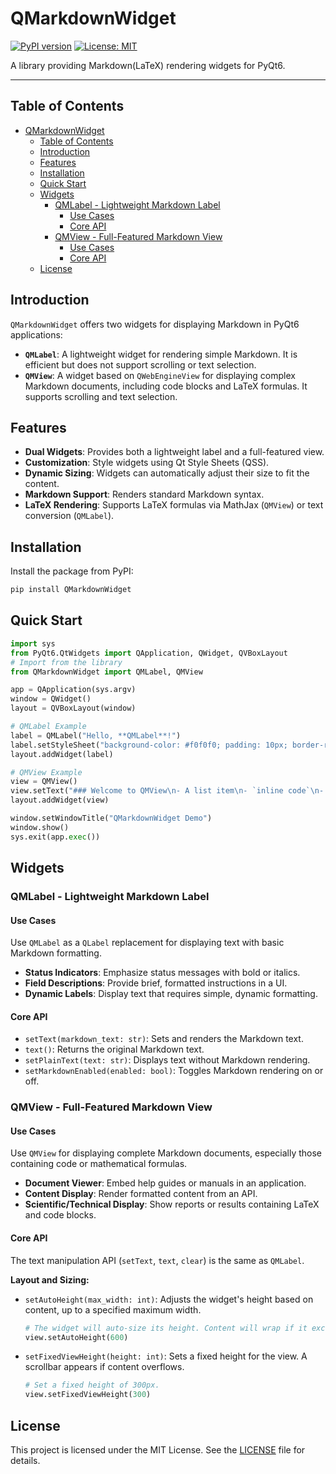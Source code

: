 # QMarkdownWidget

[![PyPI version](https://badge.fury.io/py/QMarkdownWidget.svg?p=1)](https://badge.fury.io/py/QMarkdownWidget)
[![License: MIT](https://img.shields.io/badge/License-MIT-yellow.svg)](https://opensource.org/licenses/MIT)

A library providing Markdown(LaTeX) rendering widgets for PyQt6.

---

## Table of Contents

- [QMarkdownWidget](#qmarkdownwidget)
  - [Table of Contents](#table-of-contents)
  - [Introduction](#introduction)
  - [Features](#features)
  - [Installation](#installation)
  - [Quick Start](#quick-start)
  - [Widgets](#widgets)
    - [QMLabel - Lightweight Markdown Label](#qmlabel---lightweight-markdown-label)
      - [Use Cases](#use-cases)
      - [Core API](#core-api)
    - [QMView - Full-Featured Markdown View](#qmview---full-featured-markdown-view)
      - [Use Cases](#use-cases-1)
      - [Core API](#core-api-1)
  - [License](#license)

## Introduction

`QMarkdownWidget` offers two widgets for displaying Markdown in PyQt6 applications:

- **`QMLabel`**: A lightweight widget for rendering simple Markdown. It is efficient but does not support scrolling or text selection.
- **`QMView`**: A widget based on `QWebEngineView` for displaying complex Markdown documents, including code blocks and LaTeX formulas. It supports scrolling and text selection.

## Features

- **Dual Widgets**: Provides both a lightweight label and a full-featured view.
- **Customization**: Style widgets using Qt Style Sheets (QSS).
- **Dynamic Sizing**: Widgets can automatically adjust their size to fit the content.
- **Markdown Support**: Renders standard Markdown syntax.
- **LaTeX Rendering**: Supports LaTeX formulas via MathJax (`QMView`) or text conversion (`QMLabel`).

## Installation

Install the package from PyPI:

```bash
pip install QMarkdownWidget
```

## Quick Start

```python
import sys
from PyQt6.QtWidgets import QApplication, QWidget, QVBoxLayout
# Import from the library
from QMarkdownWidget import QMLabel, QMView

app = QApplication(sys.argv)
window = QWidget()
layout = QVBoxLayout(window)

# QMLabel Example
label = QMLabel("Hello, **QMLabel**!")
label.setStyleSheet("background-color: #f0f0f0; padding: 10px; border-radius: 4px;")
layout.addWidget(label)

# QMView Example
view = QMView()
view.setText("### Welcome to QMView\n- A list item\n- `inline code`\n- LaTeX: $E = mc^2$")
layout.addWidget(view)

window.setWindowTitle("QMarkdownWidget Demo")
window.show()
sys.exit(app.exec())
```

## Widgets

### QMLabel - Lightweight Markdown Label

#### Use Cases

Use `QMLabel` as a `QLabel` replacement for displaying text with basic Markdown formatting.

- **Status Indicators**: Emphasize status messages with bold or italics.
- **Field Descriptions**: Provide brief, formatted instructions in a UI.
- **Dynamic Labels**: Display text that requires simple, dynamic formatting.

#### Core API

- `setText(markdown_text: str)`: Sets and renders the Markdown text.
- `text()`: Returns the original Markdown text.
- `setPlainText(text: str)`: Displays text without Markdown rendering.
- `setMarkdownEnabled(enabled: bool)`: Toggles Markdown rendering on or off.

### QMView - Full-Featured Markdown View

#### Use Cases

Use `QMView` for displaying complete Markdown documents, especially those containing code or mathematical formulas.

- **Document Viewer**: Embed help guides or manuals in an application.
- **Content Display**: Render formatted content from an API.
- **Scientific/Technical Display**: Show reports or results containing LaTeX and code blocks.

#### Core API

The text manipulation API (`setText`, `text`, `clear`) is the same as `QMLabel`.

**Layout and Sizing:**

- `setAutoHeight(max_width: int)`: Adjusts the widget's height based on content, up to a specified maximum width.
  ```python
  # The widget will auto-size its height. Content will wrap if it exceeds 600px.
  view.setAutoHeight(600)
  ```
- `setFixedViewHeight(height: int)`: Sets a fixed height for the view. A scrollbar appears if content overflows.
  ```python
  # Set a fixed height of 300px.
  view.setFixedViewHeight(300)
  ```

## License

This project is licensed under the MIT License. See the [LICENSE](LICENSE) file for details.